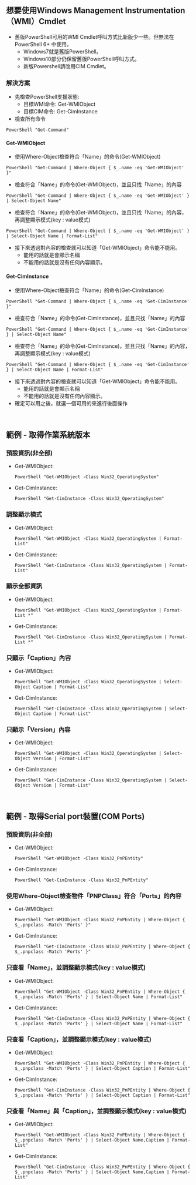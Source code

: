 ## 想要使用Windows Management Instrumentation（WMI）Cmdlet
+ 舊版PowerShell可用的WMI Cmdlet呼叫方式比新版少一些。但無法在 PowerShell 6+ 中使用。
  + Windows7就是舊版PowerShell。
  + Windows10部分仍保留舊版PowerShell呼叫方式。
  + 新版Powershell請改用CIM Cmdlet。
 
### 解決方案
+ 先檢查PowerShell支援狀態:
  + 目標WMI命令: Get-WMIObject
  + 目標CIM命令: Get-CimInstance
+ 檢查所有命令
```
PowerShell "Get-Command"
```
#### Get-WMIObject
+ 使用Where-Object檢查符合「Name」的命令(Get-WMIObject)
```
PowerShell "Get-Command | Where-Object { $_.name -eq 'Get-WMIObject' }"
```
+ 檢查符合「Name」的命令(Get-WMIObject)，並且只找「Name」的內容
```
PowerShell "Get-Command | Where-Object { $_.name -eq 'Get-WMIObject' } | Select-Object Name"
```
+ 檢查符合「Name」的命令(Get-WMIObject)，並且只找「Name」的內容，再調整顯示模式(key : value模式)
```
PowerShell "Get-Command | Where-Object { $_.name -eq 'Get-WMIObject' } | Select-Object Name | Format-List"
```
+ 接下來透過對內容的檢查就可以知道「Get-WMIObject」命令能不能用。
  + 能用的話就是會顯示名稱
  + 不能用的話就是沒有任何內容顯示。


#### Get-CimInstance
+ 使用Where-Object檢查符合「Name」的命令(Get-CimInstance)
```
PowerShell "Get-Command | Where-Object { $_.name -eq 'Get-CimInstance' }"
```
+ 檢查符合「Name」的命令(Get-CimInstance)，並且只找「Name」的內容
```
PowerShell "Get-Command | Where-Object { $_.name -eq 'Get-CimInstance' } | Select-Object Name"
```
+ 檢查符合「Name」的命令(Get-CimInstance)，並且只找「Name」的內容，再調整顯示模式(key : value模式)
```
PowerShell "Get-Command | Where-Object { $_.name -eq 'Get-CimInstance' } | Select-Object Name | Format-List"
```
+ 接下來透過對內容的檢查就可以知道「Get-WMIObject」命令能不能用。
  + 能用的話就是會顯示名稱
  + 不能用的話就是沒有任何內容顯示。
 + 確定可以用之後，就選一個可用的來進行後面操作

<br>

## 範例 - 取得作業系統版本
### 預設資訊(非全部)
+ Get-WMIObject:
  ```
  PowerShell "Get-WMIObject -Class Win32_OperatingSystem"
  ```
+ Get-CimInstance:
  ```
  PowerShell "Get-CimInstance -Class Win32_OperatingSystem"
  ```
### 調整顯示模式
+ Get-WMIObject:
  ```
  PowerShell "Get-WMIObject -Class Win32_OperatingSystem | Format-List"
  ```
+ Get-CimInstance:
  ```
  PowerShell "Get-CimInstance -Class Win32_OperatingSystem | Format-List"
  ```
### 顯示全部資訊
+ Get-WMIObject:
  ```
  PowerShell "Get-WMIObject -Class Win32_OperatingSystem | Format-List *"
  ```
+ Get-CimInstance:
  ```
  PowerShell "Get-CimInstance -Class Win32_OperatingSystem | Format-List *"
  ```
### 只顯示「Caption」內容
+ Get-WMIObject:
  ```
  PowerShell "Get-WMIObject -Class Win32_OperatingSystem | Select-Object Caption | Format-List"
  ```
+ Get-CimInstance:
  ```
  PowerShell "Get-CimInstance -Class Win32_OperatingSystem | Select-Object Caption | Format-List"
  ```
### 只顯示「Version」內容
+ Get-WMIObject:
  ```
  PowerShell "Get-WMIObject -Class Win32_OperatingSystem | Select-Object Version | Format-List"
  ```
+ Get-CimInstance:
  ```
  PowerShell "Get-CimInstance -Class Win32_OperatingSystem | Select-Object Version | Format-List"
  ```

<br>

## 範例 - 取得Serial port裝置(COM Ports)
### 預設資訊(非全部)
+ Get-WMIObject:
  ```
  PowerShell "Get-WMIObject -Class Win32_PnPEntity"
  ```
+ Get-CimInstance:
  ```
  PowerShell "Get-CimInstance -Class Win32_PnPEntity"
  ```
### 使用Where-Object檢查物件「PNPClass」符合「Ports」的內容
+ Get-WMIObject:
  ```
  PowerShell "Get-WMIObject -Class Win32_PnPEntity | Where-Object { $_.pnpclass -Match 'Ports' }"
  ```
+ Get-CimInstance:
  ```
  PowerShell "Get-CimInstance -Class Win32_PnPEntity | Where-Object { $_.pnpclass -Match 'Ports' }"
  ```
### 只查看「Name」，並調整顯示模式(key : value模式)
+ Get-WMIObject:
  ```
  PowerShell "Get-WMIObject -Class Win32_PnPEntity | Where-Object { $_.pnpclass -Match 'Ports' } | Select-Object Name | Format-List"
  ```
+ Get-CimInstance:
  ```
  PowerShell "Get-CimInstance -Class Win32_PnPEntity | Where-Object { $_.pnpclass -Match 'Ports' } | Select-Object Name | Format-List"
  ```
### 只查看「Caption」，並調整顯示模式(key : value模式)
+ Get-WMIObject:
  ```
  PowerShell "Get-WMIObject -Class Win32_PnPEntity | Where-Object { $_.pnpclass -Match 'Ports' } | Select-Object Caption | Format-List"
  ```
+ Get-CimInstance:
  ```
  PowerShell "Get-CimInstance -Class Win32_PnPEntity | Where-Object { $_.pnpclass -Match 'Ports' } | Select-Object Caption | Format-List"
  ```
### 只查看「Name」與「Caption」，並調整顯示模式(key : value模式)
+ Get-WMIObject:
  ```
  PowerShell "Get-WMIObject -Class Win32_PnPEntity | Where-Object { $_.pnpclass -Match 'Ports' } | Select-Object Name,Caption | Format-List"
  ```
+ Get-CimInstance:
  ```
  PowerShell "Get-CimInstance -Class Win32_PnPEntity | Where-Object { $_.pnpclass -Match 'Ports' } | Select-Object Name,Caption | Format-List"
  ```
